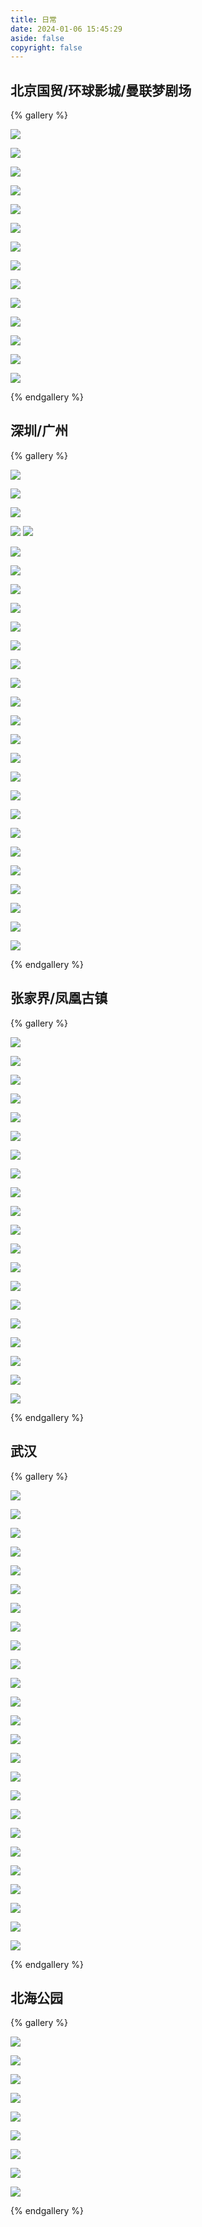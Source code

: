 ```yaml
---
title: 日常
date: 2024-01-06 15:45:29
aside: false
copyright: false
---
```


## 北京国贸/环球影城/曼联梦剧场

{% gallery %}

![](https://cdn.youngforever.fun/%E6%97%A5%E5%B8%B8%26%E9%A3%8E%E6%99%AF/IMG_8936.jpg)

![](https://cdn.youngforever.fun/%E6%97%A5%E5%B8%B8%26%E9%A3%8E%E6%99%AF/IMG_8914.jpg)

![](https://cdn.youngforever.fun/%E6%97%A5%E5%B8%B8%26%E9%A3%8E%E6%99%AF/IMG_8924.jpg)

![](https://cdn.youngforever.fun/%E6%97%A5%E5%B8%B8%26%E9%A3%8E%E6%99%AF/IMG_8751.jpg)

![](https://cdn.youngforever.fun/%E6%97%A5%E5%B8%B8%26%E9%A3%8E%E6%99%AF/IMG_8814.jpg)

![](https://cdn.youngforever.fun/%E6%97%A5%E5%B8%B8%26%E9%A3%8E%E6%99%AF/IMG_8800.jpg)

![](https://cdn.youngforever.fun/%E6%97%A5%E5%B8%B8%26%E9%A3%8E%E6%99%AF/IMG_8809.jpg)

![](https://cdn.youngforever.fun/%E6%97%A5%E5%B8%B8%26%E9%A3%8E%E6%99%AF/IMG_8750.jpg)

![](https://cdn.youngforever.fun/%E6%97%A5%E5%B8%B8%26%E9%A3%8E%E6%99%AF/IMG_8740.JPG)

![](http://cdn.youngforever.fun/CD0F866E4C9EF371D8CA1A1F58519EB0.png)

![](https://cdn.youngforever.fun/%E6%97%A5%E5%B8%B8%26%E9%A3%8E%E6%99%AF/IMG_8735.JPG)

![](http://cdn.youngforever.fun/BB268AB8E66B6544F089627243ADB9D4.png)

![](http://cdn.youngforever.fun/8A5C84707480CED016EA98C1E9A7AFC9.png)

![](https://cdn.youngforever.fun/%E6%97%A5%E5%B8%B8%26%E9%A3%8E%E6%99%AF/IMG_8734.JPG)

{% endgallery %}

## 深圳/广州

{% gallery %}

![](http://cdn.youngforever.fun/6A264DACCE4870058CDC42DB7B23B42C.png)

![](http://cdn.youngforever.fun/52A99822F47E2C6D333C438DC24FB09B.png)

![](http://cdn.youngforever.fun/A48384264C7AC0A717D382953AB62862.png)

![](http://cdn.youngforever.fun/864A7B9D52C50F3E2B09865AB89E230D.png)
![](http://cdn.youngforever.fun/EBCA9C2D3CC162879F8EF1231A2DC67A.png)

![](http://cdn.youngforever.fun/549F3FC8FC578EA059B5DF355F87165F.png)

![](http://cdn.youngforever.fun/2C755A5B436CCC01276716E7789D361C.png)

![](http://cdn.youngforever.fun/4E4129E2FE5C4729058873A78215E647.png)

![](http://cdn.youngforever.fun/3128E8A3C79BCE00EBF93D9832408060.png)

![](http://cdn.youngforever.fun/11143314E1C9C325521CD2D34C1BE5B3.png)

![](http://cdn.youngforever.fun/98B71436C1A3C7578BBA813CA358B9B5.png)

![](http://cdn.youngforever.fun/E7033CF7AE6B649A9D40FBC9AEA0B73A.png)

![](http://cdn.youngforever.fun/DC21631FEC35F98075FD75A603CD0543.png)

![](http://cdn.youngforever.fun/FB2BEED53FFFCF856D25B5214CCBE61C.png)

![](http://cdn.youngforever.fun/D4EC850C00232F23DC2304B054DCE47B.png)

![](http://cdn.youngforever.fun/3DBFF89CF097EBB8E885DEDF0A074093.png)

![](http://cdn.youngforever.fun/E95365C77E9DBD53F259D015F810FA5B.png)

![](http://cdn.youngforever.fun/5CCA050697856F0DAA6698BE70253D2A.png)

![](http://cdn.youngforever.fun/E1BE4FA93523D69C0ADCC0E91FE15011.png)

![](http://cdn.youngforever.fun/15A75327FAE537D24F68CC0106203734.png)

![](http://cdn.youngforever.fun/E5DF36C38868D1D7DBDEBFBEF743A8D4.png)

![](http://cdn.youngforever.fun/FC5535DA3EE1C5AC35FC53F76A4E6B6C.png)

![](http://cdn.youngforever.fun/33C417E58D8FA863F94F098D072DDA07.png)

![](http://cdn.youngforever.fun/9FF6820E6C753EE2A040C6B741F0BB9D.png)

![](http://cdn.youngforever.fun/74EA2DE19D06BF4719CCA5181765104B.png)

![](http://cdn.youngforever.fun/D799D1E455A32AA2263783BFA72467AB.png)

![](http://cdn.youngforever.fun/3B9DAFF61E6B8C458A585C2B79A5FBD2.png)

{% endgallery %}

## 张家界/凤凰古镇

{% gallery %}

![](http://cdn.youngforever.fun/60B2BB89C9A768FE2FF9DA72D68D5216.png)

![](http://cdn.youngforever.fun/86B5F3146561576408E5F52E4960A6AD.png)

![](http://cdn.youngforever.fun/8FD4C3CE8DE8C367319C39EB264C2B32.png)

![](http://cdn.youngforever.fun/37DDC15A5F167E8121DDA769DC992455.png)

![](http://cdn.youngforever.fun/17D6EF85BBB302E7669026DDB65A1194.png)

![](http://cdn.youngforever.fun/6981766D3826345AEAFBC5E0FC2D0D7C.png)

![](http://cdn.youngforever.fun/09C8ADD7842D50A9360D27815B709C35.png)

![](http://cdn.youngforever.fun/C356E6BC80975DECDA6C0DA1BF7C05D1.png)

![](http://cdn.youngforever.fun/B52F63ECA3301ECD3228FD2798093DE5.png)

![](http://cdn.youngforever.fun/EBA8F580DCEB93E31946D68752C84DCD.png)

![](http://cdn.youngforever.fun/40A7B6A5EEAA0A6B95A086996497EE7A.png)

![](http://cdn.youngforever.fun/1A7CD9A25C078DF78CF5557053C317DD.png)

![](http://cdn.youngforever.fun/8DA2C9A6744AAD3C3E6AAA8652E97FF7.png)

![](http://cdn.youngforever.fun/BDFB6106289D7019BC8DC2C431EB7CF6.png)

![](http://cdn.youngforever.fun/48EF5673FD0C4FED802E78D4B749344E.png)

![](http://cdn.youngforever.fun/7D71D56C96A85CC2BBF5665BD2778454.png)

![](http://cdn.youngforever.fun/4EE1B8CC96741B13DAD3B25B8296EC41.png)

![](http://cdn.youngforever.fun/59788D6E4134E6277F29B96B26D58743.png)

![](http://cdn.youngforever.fun/1FCC23D021A37CAC16D1D0136E71999F.png)

![](http://cdn.youngforever.fun/2BABAD2775B4DF3C8AD556ECA92D72B6.png)

{% endgallery %}

## 武汉

{% gallery %}

![](http://cdn.youngforever.fun/5B98E68E1470760FE74D5FF73D93A999.png)

![](http://cdn.youngforever.fun/6C07DFECA1AB83889710B72A92C2BB0A.png)

![](http://cdn.youngforever.fun/1E0DFB33C3002BBBE7117F883C4E1B57.png)

![](http://cdn.youngforever.fun/AFF525D8E28FC7CEE3B93B00BEBEE526.png)

![](http://cdn.youngforever.fun/D1F25717BB63C965BE9E60373F9AB809.png)

![](http://cdn.youngforever.fun/4A686565B130AB2B7C5DF7E758E14718.png)

![](http://cdn.youngforever.fun/4404E12405B91A34FDC2E7DFC30F07B8.png)

![](http://cdn.youngforever.fun/40D3C6D8E0528F43582EEFC25C5E354A.png)

![](http://cdn.youngforever.fun/D9380255016F201ED34A8F1552DA812A.png)

![](http://cdn.youngforever.fun/F998E8823263AF76276D65E6854F6904.png)

![](http://cdn.youngforever.fun/3B2839D6BB9613E9D4361B2C97725A6C.png)

![](http://cdn.youngforever.fun/9DC194A0D0B1D1647BEDC884E85A7296.png)

![](http://cdn.youngforever.fun/9DB15B22D1A628FA4EBE24E5945E90E2.png)

![](http://cdn.youngforever.fun/05D32BB98C263C238026CBA55C4F2045.png)

![](http://cdn.youngforever.fun/B3DD50EA0913110A9F24C993AE6B2B9F.png)

![](http://cdn.youngforever.fun/08E22D3B466C523A52D29EDA132DD318.png)

![](http://cdn.youngforever.fun/1E578849218A295C85A7150EA132BECC.png)

![](http://cdn.youngforever.fun/03DED4B03C9079CF48E5B5542D11AA6A.png)

![](http://cdn.youngforever.fun/0865686D0CC6E61D687A95E5C3CC7DA8.png)

![](http://cdn.youngforever.fun/96B093404EDFA77D1440AA0107293F84.png)

![](http://cdn.youngforever.fun/BF1EEABC69DC2A98639ED0E19CCCD2C3.png)

![](http://cdn.youngforever.fun/FEC7BB3CF5567933E53FDBA37CF8F492.png)

![](http://cdn.youngforever.fun/D92B4391F7E34E0885BA027E51D57B8F.png)

![](http://cdn.youngforever.fun/E59B2C30A7D28D9CC9BA2DC5723FAD01.png)

![](http://cdn.youngforever.fun/3EDADDE8257FA47D94B9599762D47925.png)

{% endgallery %}

## 北海公园

{% gallery %}

![](http://cdn.youngforever.fun/3FF18AB7481CBB98F7149FCFFB7B1A32.png)

![](http://cdn.youngforever.fun/55700537F231DCA9B9694F641370AC59.png)

![](http://cdn.youngforever.fun/5132F3005FF100A46D4E4312BB2D28D4.png)

![](http://cdn.youngforever.fun/7EA51FEA0548FC84F5C743CBC60AA5A2.png)

![](http://cdn.youngforever.fun/B33DDA4681B383956EE6078462E118CA.png)

![](http://cdn.youngforever.fun/A12EB92E3222D309370165319C92E24C.png)

![](http://cdn.youngforever.fun/D4072A61C6DE486FC97DA35D67C3CBCD.png)

![](http://cdn.youngforever.fun/CBBA54362AAC0ED15E921C2435F2E187.png)

![](http://cdn.youngforever.fun/727A21B03C434477231ADC2A01D5DBA6.png)

{% endgallery %}
